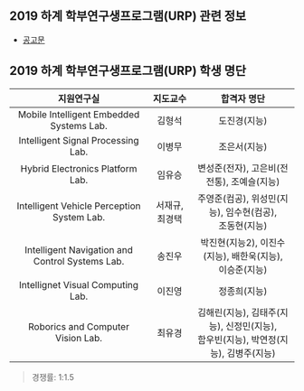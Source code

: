 ## 2019 하계 학부연구생프로그램(URP) 관련 정보
- [공고문](http://imc.sejong.ac.kr/bbs/notice/90564)



## 2019 하계 학부연구생프로그램(URP) 학생 명단
| 지원연구실 | 지도교수 | 합격자 명단 |
|:--:|:--:|:--:|
| Mobile Intelligent Embedded Systems Lab. | 김형석 | 도진경(지능) |
| Intelligent Signal Processing Lab. | 이병무 | 조은서(지능) |
| Hybrid Electronics Platform Lab. | 임유승 | 변성준(전자), 고은비(전전통), 조예슬(지능) |
| Intelligent Vehicle Perception System Lab. | 서재규, 최경택 | 주영준(컴공), 위성민(지능), 임수현(컴공), <br> 조동현(지능) |
| Intelligent Navigation and Control Systems Lab. | 송진우 | 박진현(지능2), 이진수(지능), 배한욱(지능), <br> 이승준(지능) | 
| Intellignet Visual Computing Lab. | 이진영 | 정종희(지능) |
| Roborics and Computer Vision Lab. | 최유경 | 김해린(지능), 김태주(지능), 신정민(지능), <br> 함우빈(지능), 박연정(지능), 김병주(지능) |

> 경쟁률: 1:1.5
